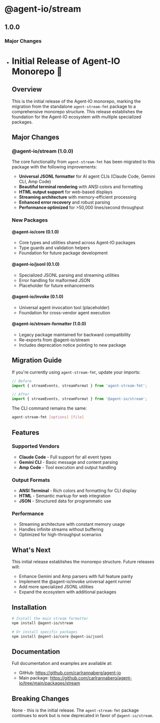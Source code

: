 # @agent-io/stream

## 1.0.0

### Major Changes

- # Initial Release of Agent-IO Monorepo 🎉

  ## Overview

  This is the initial release of the Agent-IO monorepo, marking the migration from the standalone
  `agent-stream-fmt` package to a comprehensive monorepo structure. This release establishes the
  foundation for the Agent-IO ecosystem with multiple specialized packages.

  ## Major Changes

  ### @agent-io/stream (1.0.0)

  The core functionality from `agent-stream-fmt` has been migrated to this package with the
  following improvements:
  - **Universal JSONL formatter** for AI agent CLIs (Claude Code, Gemini CLI, Amp Code)
  - **Beautiful terminal rendering** with ANSI colors and formatting
  - **HTML output support** for web-based displays
  - **Streaming architecture** with memory-efficient processing
  - **Enhanced error recovery** and robust parsing
  - **Performance optimized** for >50,000 lines/second throughput

  ### New Packages

  #### @agent-io/core (0.1.0)
  - Core types and utilities shared across Agent-IO packages
  - Type guards and validation helpers
  - Foundation for future package development

  #### @agent-io/jsonl (0.1.0)
  - Specialized JSONL parsing and streaming utilities
  - Error handling for malformed JSON
  - Placeholder for future enhancements

  #### @agent-io/invoke (0.1.0)
  - Universal agent invocation tool (placeholder)
  - Foundation for cross-vendor agent execution

  #### @agent-io/stream-formatter (1.0.0)
  - Legacy package maintained for backward compatibility
  - Re-exports from @agent-io/stream
  - Includes deprecation notice pointing to new package

  ## Migration Guide

  If you're currently using `agent-stream-fmt`, update your imports:

  ```typescript
  // Before
  import { streamEvents, streamFormat } from 'agent-stream-fmt';

  // After
  import { streamEvents, streamFormat } from '@agent-io/stream';
  ```

  The CLI command remains the same:

  ```bash
  agent-stream-fmt [options] [file]
  ```

  ## Features

  ### Supported Vendors
  - **Claude Code** - Full support for all event types
  - **Gemini CLI** - Basic message and content parsing
  - **Amp Code** - Tool execution and output handling

  ### Output Formats
  - **ANSI Terminal** - Rich colors and formatting for CLI display
  - **HTML** - Semantic markup for web integration
  - **JSON** - Structured data for programmatic use

  ### Performance
  - Streaming architecture with constant memory usage
  - Handles infinite streams without buffering
  - Optimized for high-throughput scenarios

  ## What's Next

  This initial release establishes the monorepo structure. Future releases will:
  - Enhance Gemini and Amp parsers with full feature parity
  - Implement the @agent-io/invoke universal agent runner
  - Add more specialized JSONL utilities
  - Expand the ecosystem with additional packages

  ## Installation

  ```bash
  # Install the main stream formatter
  npm install @agent-io/stream

  # Or install specific packages
  npm install @agent-io/core @agent-io/jsonl
  ```

  ## Documentation

  Full documentation and examples are available at:
  - GitHub: https://github.com/carlrannaberg/agent-io
  - Main package: https://github.com/carlrannaberg/agent-io/tree/main/packages/stream

  ## Breaking Changes

  None - this is the initial release. The `agent-stream-fmt` package continues to work but is now
  deprecated in favor of `@agent-io/stream`.
